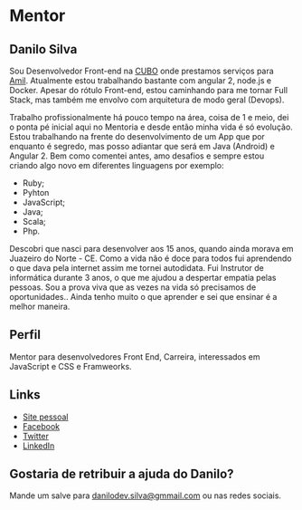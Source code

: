 # Mentor

## Danilo Silva

Sou Desenvolvedor Front-end na [CUBO](http://www.cubotecnologia.com.br/) onde prestamos serviços para [Amil](https://amil.com.br/). Atualmente estou trabalhando bastante com angular 2, node.js e Docker. Apesar do rótulo Front-end, estou caminhando para me tornar Full Stack, mas também me envolvo com arquitetura de modo geral (Devops). 

Trabalho profissionalmente há pouco tempo na área, coisa de 1 e meio, dei o ponta pé inicial aqui no Mentoria e desde então minha vida é só evolução. 
Estou trabalhando na frente do desenvolvimento de um App que por enquanto é segredo, mas posso adiantar que será em Java (Android) e Angular 2. Bem como comentei antes, amo desafios e sempre estou criando algo novo em diferentes linguagens por exemplo:

- Ruby;
- Pyhton
- JavaScript;
- Java;
- Scala;
- Php.  

Descobri que nasci para desenvolver aos 15 anos, quando ainda morava em Juazeiro do Norte - CE. Como a vida não é doce para todos fui aprendendo o que dava pela internet assim me tornei autodidata. Fui Instrutor de informática durante 3 anos, o que me ajudou a despertar empatia pelas pessoas. Sou a prova viva que as vezes na vida só precisamos de oportunidades.. Ainda tenho muito o que aprender e sei que ensinar é a melhor maneira.

## Perfil

Mentor para desenvolvedores Front End, Carreira, interessados em JavaScript e CSS e Framweorks.

## Links

* [Site pessoal](https://goo.gl/BJHtv5)
* [Facebook](https://goo.gl/8vPzJf)
* [Twitter](https://goo.gl/ya7vH4)
* [LinkedIn](https://goo.gl/rfcxR7)

## Gostaria de retribuir a ajuda do Danilo?

Mande um salve para danilodev.silva@gmmail.com ou nas redes sociais.